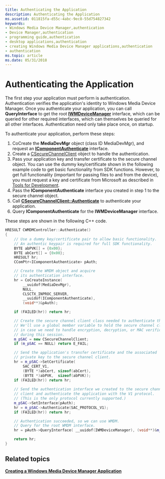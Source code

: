 ```yaml
---
title: Authenticating the Application
description: Authenticating the Application
ms.assetid: 011815fa-d55c-4abc-9ec8-55d754827342
keywords:
- Windows Media Device Manager,authentication
- Device Manager,authentication
- programming guide,authentication
- desktop applications,authentication
- creating Windows Media Device Manager applications,authentication
- authentication
ms.topic: article
ms.date: 05/31/2018
---
```


# Authenticating the Application

The first step your application must perform is authentication. Authentication verifies the application's identity to Windows Media Device Manager. Once you authenticate your application, you can call **QueryInterface** to get the root [**IWMDeviceManager**](/windows/desktop/api/mswmdm/nn-mswmdm-iwmdevicemanager) interface, which can be queried for other required interfaces, which can themselves be queried for all other interfaces. Authentication need only take place once, on startup.

To authenticate your application, perform these steps:

1.  CoCreate the **MediaDevMgr** object (class ID MediaDevMgr), and request an [**IComponentAuthenticate**](/windows/desktop/api/mswmdm/nn-mswmdm-icomponentauthenticate) interface.
2.  Create a [CSecureChannelClient](csecurechannelclient-class.md) object to handle the authentication.
3.  Pass your application key and transfer certificate to the secure channel object. You can use the dummy key/certificate shown in the following example code to get basic functionality from SDK functions. However, to get full functionality (important for passing files to and from the device), you must request a key and certificate from Microsoft as described in [Tools for Development](tools-for-development.md).
4.  Pass the **IComponentAuthenticate** interface you created in step 1 to the secure channel object.
5.  Call [**CSecureChannelClient::Authenticate**](https://msdn.microsoft.com/library/Ff801017(v=VS.85).aspx) to authenticate your application.
6.  Query **IComponentAuthenticate** for the **IWMDeviceManager** interface.

These steps are shown in the following C++ code.


```C++
HRESULT CWMDMController::Authenticate()
{
    // Use a dummy key/certificate pair to allow basic functionality.
    // An authentic keypair is required for full SDK functionality.
    BYTE abPVK[] = {0x00};
    BYTE abCert[] = {0x00};
    HRESULT hr;
    CComPtr<IComponentAuthenticate> pAuth;

    // Create the WMDM object and acquire 
    // its authentication interface.
    hr = CoCreateInstance(
        __uuidof(MediaDevMgr),
        NULL,
        CLSCTX_INPROC_SERVER,
        __uuidof(IComponentAuthenticate),
        (void**)&pAuth);

    if (FAILED(hr)) return hr;

    // Create the secure channel client class needed to authenticate the application.
    // We'll use a global member variable to hold the secure channel client
    // in case we need to handle encryption, decryption, or MAC verification
    // during this session.
    m_pSAC = new CSecureChannelClient;
    if (m_pSAC == NULL) return E_FAIL;

    // Send the application's transfer certificate and the associated 
    // private key to the secure channel client.
    hr = m_pSAC->SetCertificate(
        SAC_CERT_V1,
        (BYTE *)abCert, sizeof(abCert),
        (BYTE *)abPVK,  sizeof(abPVK));
    if (FAILED(hr)) return hr;
            
    // Send the authentication interface we created to the secure channel 
    // client and authenticate the application with the V1 protocol.
    // (This is the only protocol currently supported.)
    m_pSAC->SetInterface(pAuth);
    hr = m_pSAC->Authenticate(SAC_PROTOCOL_V1);
    if (FAILED(hr)) return hr;

    // Authentication succeeded, so we can use WMDM.
    // Query for the root WMDM interface.
    hr = pAuth->QueryInterface( __uuidof(IWMDeviceManager), (void**)&m_IWMDMDeviceMgr);

    return hr;
}
```



## Related topics

<dl> <dt>

[**Creating a Windows Media Device Manager Application**](creating-a-windows-media-device-manager-application.md)
</dt> </dl>

 

 




